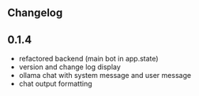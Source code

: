 ## Changelog

## 0.1.4 

* refactored backend (main bot in app.state)
* version and change log display
* ollama chat with system message and user message 
* chat output formatting
